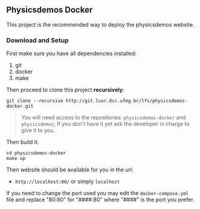 ## Physicsdemos Docker

This project is the recommended way to deploy the physicsdemos website.

### Download and Setup

First make sure you have all dependencies installed:

1. git
2. docker
3. make

Then proceed to clone this project **recursively**:

```
git clone --recursive http://git.luar.dcc.ufmg.br/lfs/physicsdemos-docker.git
```

> You will need access to the repositories: `physicsdemos-docker` and `physicsdemos`;
> If you don't have it yet ask the developer in charge to give it to you.

Then build it:

```
cd physicsdemos-docker
make up
```

Then website should be available for you in the url:

- `http://localhost:80/` or simply `localhost`

If you need to change the port used you may edit the
`docker-compose.yml` file and replace "80:80" for "####:80"
where "####" is the port you prefer.